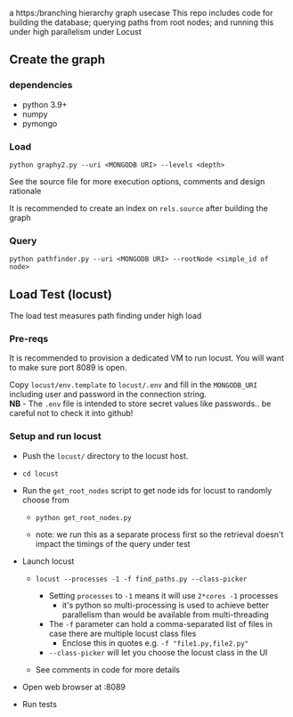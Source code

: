 a
https:/branching hierarchy graph usecase
This repo includes code for building the database; querying paths from root nodes; and running this under high parallelism under Locust

## Create the graph

### dependencies
- python 3.9+
- numpy
- pymongo

### Load
```
python graphy2.py --uri <MONGODB URI> --levels <depth> 
```

See the source file for more execution options, comments and design rationale

It is recommended to create an index on `rels.source` after building the graph

### Query
```
python pathfinder.py --uri <MONGODB URI> --rootNode <simple_id of node>
```

## Load Test (locust)

The load test measures path finding under high load

### Pre-reqs
It is recommended to provision a dedicated VM to run locust.  You will want to make sure port 8089 is open.

Copy `locust/env.template` to `locust/.env` and fill in the `MONGODB_URI` including user and password in the connection string.  
**NB** - The `.env` file is intended to store secret values like passwords.. be careful not to check it into github! 

### Setup and run locust
- Push the `locust/` directory to the locust host.
- `cd locust`
- Run the `get_root_nodes` script to get node ids for locust to randomly choose from
  - ```
    python get_root_nodes.py
    ```
  - note: we run this as a separate process first so the retrieval doesn't impact the timings of the query under test
  

- Launch locust
  - ```
    locust --processes -1 -f find_paths.py --class-picker
    ```
    - Setting `processes` to `-1` means it will use `2*cores -1` processes
       - it's python so multi-processing is used to achieve better parallelism than would be available from multi-threading
    - The `-f` parameter can hold a comma-separated list of files in case there are multiple locust class files
        - Enclose this in quotes e.g. `-f "file1.py,file2.py"`
    - `--class-picker` will let you choose the locust class in the UI 
    
  - See comments in code for more details

- Open web browser at <locust-ip>:8089
- Run tests
